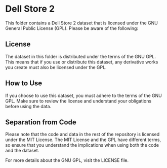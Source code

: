 # Dell Store 2

This folder contains a Dell Store 2 dataset that is licensed under the GNU General Public License (GPL). Please be aware of the following:

## License

The dataset in this folder is distributed under the terms of the GNU GPL. This means that if you use or distribute this dataset, any derivative works you create must also be licensed under the GPL.

## How to Use

If you choose to use this dataset, you must adhere to the terms of the GNU GPL. Make sure to review the license and understand your obligations before using the data.

## Separation from Code

Please note that the code and data in the rest of the repository is licensed under the MIT License. The MIT License and the GPL have different terms, so ensure that you understand the implications when using both the code and the dataset.

For more details about the GNU GPL, visit the LICENSE file.